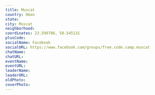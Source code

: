 ```yaml
---
title: Muscat
country: Oman
state: 
city: Muscat
neighborhood: 
coordinates: 23.599786, 58.545131
plusCode:
socialName: Facebook
socialURL: https://www.facebook.com/groups/free.code.camp.muscat
chatName:
chatURL:
eventName:
eventURL:
leaderName:
leaderURL:
oldPhoto: 
coverPhoto:
---
```

